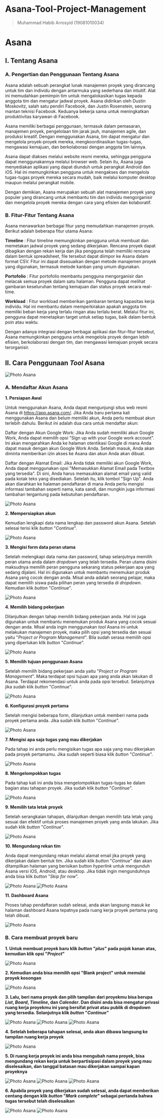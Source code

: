 # Asana-Tool-Project-Management
> Muhammad Habib Arrosyid (19081010034)

# Asana
## I. Tentang Asana
### A. Pengertian dan Penggunaan Tentang Asana

Asana adalah sebuah perangkat lunak manajemen proyek yang dirancang untuk tim dan individu dengan antarmuka yang sederhana dan intuitif. Alat ini memudahkan pemimpin tim untuk mengalokasikan tugas kepada anggota tim dan mengatur jadwal proyek. Asana didirikan oleh Dustin Moskovitz, salah satu pendiri Facebook, dan Justin Rosenstein, seorang mantan teknisi Facebook. Keduanya bekerja sama untuk meningkatkan produktivitas karyawan di Facebook.

Asana memiliki berbagai penggunaan, termasuk dalam pemasaran, manajemen proyek, pengelolaan tim jarak jauh, manajemen agile, dan produksi kreatif. Dengan menggunakan Asana, tim dapat mengatur dan mengelola proyek-proyek mereka, mengkoordinasikan tugas-tugas, mengawasi kemajuan, dan berkolaborasi dengan anggota tim lainnya.

Asana dapat diakses melalui website resmi mereka, sehingga pengguna dapat menggunakannya melalui browser web. Selain itu, Asana juga menyediakan aplikasi yang dapat diunduh untuk perangkat Android dan iOS. Hal ini memungkinkan pengguna untuk mengakses dan mengelola tugas-tugas proyek mereka secara mudah, baik melalui komputer desktop maupun melalui perangkat mobile.

Dengan demikian, Asana merupakan sebuah alat manajemen proyek yang populer yang dirancang untuk membantu tim dan individu mengorganisir dan mengelola proyek mereka dengan cara yang efisien dan kolaboratif.

### B. Fitur-Fitur Tentang Asana

Asana menawarkan berbagai fitur yang memudahkan manajemen proyek. Berikut adalah beberapa fitur utama Asana:

**Timeline** : Fitur timeline memungkinkan pengguna untuk membuat dan memetakan jadwal proyek yang sedang dikerjakan. Rencana proyek dapat dibagikan dengan rekan kerja dan jika pengguna telah memiliki rencana dalam bentuk spreadsheet, file tersebut dapat diimpor ke Asana dalam format CSV. Fitur ini dapat disesuaikan dengan metode manajemen proyek yang digunakan, termasuk metode kanban yang umum digunakan.

**Portofolio** : Fitur portofolio membantu pengguna mengorganisir dan melacak semua proyek dalam satu halaman. Pengguna dapat melihat gambaran keseluruhan tentang kemajuan dan status proyek secara real-time.

**Workload** : Fitur workload memberikan gambaran tentang kapasitas kerja individu. Hal ini membantu dalam memperkirakan apakah anggota tim memiliki beban kerja yang terlalu ringan atau terlalu berat. Melalui fitur ini, pengguna dapat menetapkan target untuk setiap tugas, baik dalam bentuk poin atau waktu.

Dengan adanya integrasi dengan berbagai aplikasi dan fitur-fitur tersebut, Asana memungkinkan pengguna untuk mengelola proyek dengan lebih efisien, berkolaborasi dengan tim, dan mengawasi kemajuan proyek secara terorganisir.

## II. Cara Penggunaan *Tool* Asana

<img src="Dokumentasi Asana/Asana.png" alt="Photo Asana" title="Logo Asana">

### A. Mendaftar Akun Asana

 **1. Persiapan Awal**

Untuk menggunakan Asana, Anda dapat mengunjungi situs web resmi Asana di https://app.asana.com/. Jika Anda baru pertama kali menggunakan Asana dan belum memiliki akun, Anda perlu membuat akun terlebih dahulu. Berikut ini adalah dua cara untuk mendaftar akun:

Daftar dengan Akun Google Work: Jika Anda sudah memiliki akun Google Work, Anda dapat memilih opsi "Sign up with your Google work account". Ini akan mengarahkan Anda ke halaman otentikasi Google di mana Anda dapat masuk dengan akun Google Work Anda. Setelah masuk, Anda akan diminta memberikan izin akses ke Asana dan akun Anda akan dibuat.

Daftar dengan Alamat Email: Jika Anda tidak memiliki akun Google Work, Anda dapat menggunakan opsi "Memasukkan Alamat Email pada Textbox yang tersedia". Di sini, Anda harus memasukkan alamat email yang valid pada kotak teks yang disediakan. Setelah itu, klik tombol "Sign Up". Anda akan diarahkan ke halaman pendaftaran di mana Anda perlu mengisi informasi tambahan seperti nama, kata sandi, dan mungkin juga informasi tambahan tergantung pada kebutuhan pendaftaran.

<img src="Dokumentasi Asana/Asana 1.png" alt="Photo Asana" title="Preview Asana">

 **2. Mempersiapkan akun**

Kemudian lengkapi data nama lengkap dan password akun Asana. Setelah selesai terisi klik *button* "*Continue*".

<img src="Dokumentasi Asana/Asana 2.png" alt="Photo Asana" title="Preview Asana">

 **3. Mengisi form data peran utama**

Setelah melengkapi data nama dan password, tahap selanjutnya memilih peran utama anda dalam *dropdown* yang telah tersedia. Peran utama disini maksudnya memilih peran 
pengguna sekarang status pekerjaan apa yang sedang dijalani. Hal ini digunakan untuk membantu menemukan produk Asana yang cocok dengan anda. Misal anda adalah seorang 
pelajar, maka dapat memilih siswa pada pilihan peran yang tersedia di *dropdown*. Kemudian klik *button* "*Continue*".

<img src="Dokumentasi Asana/Asana 3.png" alt="Photo Asana" title="Preview Asana">

 **4. Memilih bidang pekerjaan**

Dilanjutkan dengan tahap memilih bidang pekerjaan anda. Hal ini juga digunakan untuk membantu menemukan produk Asana yang cocok sesuai dengan anda. Misal anda ingin 
menggunakan *tool* Asana ini untuk melakukan manajemen proyek, maka pilih opsi yang tersedia dan sesuai yaitu "*Project or Program Management*". Bila sudah serasa 
memilih opsi yang diperlukan klik *button* "*Continue*".

<img src="Dokumentasi Asana/Asana 4.png" alt="Photo Asana" title="Preview Asana">

 **5. Memilih tujuan penggunaan Asana**

Setelah memilih bidang pekerjaan anda yaitu "*Project or Program Management*". Maka terdapat opsi tujuan apa yang anda akan lakukan di Asana. Terdapat rekomendasi untuk anda 
pada opsi tersebut. Selanjutnya jika sudah klik *button* "*Continue*".

<img src="Dokumentasi Asana/Asana 5.png" alt="Photo Asana" title="Preview Asana">

 **6. Konfigurasi proyek pertama**

Setelah mengisi beberapa form, dilanjutkan untuk memberi nama pada proyek pertama anda. Jika sudah klik *button* "*Continue*".

<img src="Dokumentasi Asana/Asana 6.png" alt="Photo Asana" title="Preview Asana">

 **7. Mengisi apa saja tugas yang mau dikerjakan**

Pada tahap ini anda perlu mengisikan tugas apa saja yang mau dikerjakan pada proyek pertamamu. Jika sudah seperti biasa klik *button* "*Continue*".

<img src="Dokumentasi Asana/Asana 7.png" alt="Photo Asana" title="Preview Asana">

 **8. Mengelompokkan tugas**

Pada tahap kali ini anda bisa mengelompokkan tugas-tugas ke dalam bagian atau tahapan proyek. Jika sudah klik *button* "*Continue*".

<img src="Dokumentasi Asana/Asana 8.png" alt="Photo Asana" title="Preview Asana">

 **9. Memilih tata letak proyek**

Setelah serangkaian tahapan, dilanjutkan dengan memilih tata letak yang sesuai dan efektif untuk proses manajemen proyek yang anda lakukan. Jika sudah klik *button* 
"*Continue*".

<img src="Dokumentasi Asana/Asana 9.png" alt="Photo Asana" title="Preview Asana">

 **10. Mengundang rekan tim**

Anda dapat mengundang rekan melalui alamat email jika proyek yang dikerjakan dalam bentuk tim. Jika sudah klik *button* "*Continue*" dan akan ditampilkan halaman yang berisikan 
button *hyperlink* untuk mengunduh Asana versi iOS, Android, atau desktop. Jika tidak ingin mengunduhnya anda bisa klik *button* "*Skip for now*".

<img src="Dokumentasi Asana/Asana 10.png" alt="Photo Asana" title="Preview Asana">

<img src="Dokumentasi Asana/Asana 11.png" alt="Photo Asana" title="Preview Asana">

 **11. Dashboard Asana**

Proses tahap pendaftaran sudah selesai, anda akan langsung masuk ke halaman dashboard Asana tepatnya pada ruang kerja proyek pertama yang telah dibuat.

<img src="Dokumentasi Asana/Asana 12.png" alt="Photo Asana" title="Preview Asana">

### B. Cara membuat proyek baru

 **1. Untuk membuat proyek baru klik *button* "*plus*" pada pojok kanan atas, kemudian klik opsi "*Project*"**

<img src="Dokumentasi Asana/Asana 13.png" alt="Photo Asana" title="Preview Asana">

 **2. Kemudian anda bisa memilih opsi "Blank project" untuk memulai proyek kosongan**

<img src="Dokumentasi Asana/Asana 14.png" alt="Photo Asana" title="Preview Asana">

 **3. Lalu, beri nama proyek dan pilih tampilan dari proyekmu bisa berupa *List*, *Board*, *Timeline*, dan *Calender*. Dan disini anda bisa mengatur privasi ruang kerja 
 proyekmu ini yang bersifat privat atau publik di dropdown yang tersedia. Selanjutnya klik *button* "*Continue*"**

<img src="Dokumentasi Asana/Asana 15.png" alt="Photo Asana" title="Preview Asana">

<img src="Dokumentasi Asana/Asana 16.png" alt="Photo Asana" title="Preview Asana">

<img src="Dokumentasi Asana/Asana 17.png" alt="Photo Asana" title="Preview Asana">

 **4. Setelah beberapa tahapan selesai, anda akan dibawa langsung ke tampilan ruang kerja proyek**

<img src="Dokumentasi Asana/Asana 18.png" alt="Photo Asana" title="Preview Asana">

 **5. Di ruang kerja proyek ini anda bisa mengubah nama proyek, bisa mengundang rekan kerja untuk berpartisipasi dalam proyek yang mau diselesaikan, dan tanggal batasan mau 
 dikerjakan sampai kapan proyeknya**

<img src="Dokumentasi Asana/Asana 19.png" alt="Photo Asana" title="Preview Asana">

<img src="Dokumentasi Asana/Asana 20.png" alt="Photo Asana" title="Preview Asana">

<img src="Dokumentasi Asana/Asana 21.png" alt="Photo Asana" title="Preview Asana">

 **6. Apabila proyek yang dikerjakan sudah selesai, anda dapat memberikan centang dengan klik *button* "*Mark complete*" sebagai pertanda bahwa tugas tersebut telah 
 diselesaikan**

<img src="Dokumentasi Asana/Asana 22.png" alt="Photo Asana" title="Preview Asana">
<img src="Dokumentasi Asana/Asana 23.png" alt="Photo Asana" title="Preview Asana">
